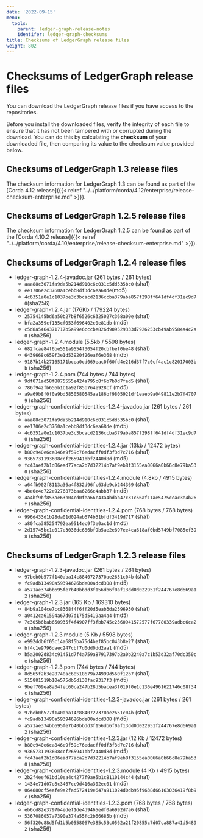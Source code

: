 ```yaml
---
date: '2022-09-15'
menu:
  tools:
    parent: ledger-graph-release-notes
    identifer: ledger-graph-checksums
title: Checksums of LedgerGraph release files
weight: 802
---
```



# Checksums of LedgerGraph release files

You can download the LedgerGraph release files if you have access to the repositories.

Before you install the downloaded files, verify the integrity of each file to ensure that it has not been tampered with or corrupted during the download. You can do this by calculating the **checksum** of your downloaded file, then comparing its value to the checksum value provided below.

## Checksums of LedgerGraph 1.3 release files

The checksum information for LedgerGraph 1.3 can be found as part of the [Corda 4.12 release]({{< relref "../../platform/corda/4.12/enterprise/release-checksum-enterprise.md" >}}).

## Checksums of LedgerGraph 1.2.5 release files

The checksum information for LedgerGraph 1.2.5 can be found as part of the [Corda 4.10.2 release]({{< relref "../../platform/corda/4.10/enterprise/release-checksum-enterprise.md" >}}).

## Checksums of LedgerGraph 1.2.4 release files

* ledger-graph-1.2.4-javadoc.jar (261 bytes / 261 bytes)
  * `aaa88c3071fa9da5b214d910c6c031c5dd535bc0` (sha1)
  * `ee1706e2c3760a1cebb8df3dc6ea68de`(md5)
  * `4c6351a0e1c1037be3c3bcacd2136ccba379aba857f298ff641df4df31ec9d70`(sha256)
* ledger-graph-1.2.4.jar (176Kb / 179224 bytes)
  * `25754145bd6a50b27b8f6526c6325027c368a00e` (sha1)
  * `bfa2a359cf135cf053f696402c0e81db` (md5)
  * `c5d8a5464371717b5a99e6cccbe826d909529333d7926253cb49ab9584a4c2a0` (sha256)
* ledger-graph-1.2.4.module (5.5kb / 5598 bytes)
  * `682fcae84f6be551a9554f3054f20cbfbef0be48` (sha1)
  * `6439668c659f3e1d53920f26eaf6e368` (md5)
  * `9187b14b27165171bcea0cd069eac0f60fd4e216d37f7c0cf4ac1c82017003bb` (sha256)
* ledger-graph-1.2.4.pom (744 bytes / 744 bytes)
  * `9df071ad58f8875555e424a795c8f6b7b0d7fed5` (sha1)
  * `786f942fb656b1b1a92f85b764e928cf` (md5)
  * `a9a69b8f0f0a9bd5850580545aa186bf9805921df1eaeb9a049811e2b7f47079` (sha256)
* ledger-graph-confidential-identities-1.2.4-javadoc.jar (261 bytes / 261 bytes)
  * `aaa88c3071fa9da5b214d910c6c031c5dd535bc0` (sha1)
  * `ee1706e2c3760a1cebb8df3dc6ea68de` (md5)
  * `4c6351a0e1c1037be3c3bcacd2136ccba379aba857f298ff641df4df31ec9d70` (sha256)
* ledger-graph-confidential-identities-1.2.4.jar (13kb / 12472 bytes)
  * `b80c940e6ca846e9f59c76edacff0df3f3d7c716` (sha1)
  * `9365731193608ccf265941bbf2440d8d` (md5)
  * `fc43aef2b1d06ead77aca2b7d32214b7af9eb8f3155ea0066a0b66c8e79ba530` (sha256)
* ledger-graph-confidential-identities-1.2.4.module (4.8kb / 4915 bytes)
  * `a64fb902f8113a36a4f832d96fc63de9cb244369` (sha1)
  * `4be0e4c722e9276873baa6266c4abb37` (md5)
  * `4a4bf9bf853ae63b04cd0fea66c43a4bdab47c31c56af11ae5475ceac3e4b26f` (sha256)
* ledger-graph-confidential-identities-1.2.4.pom (768 bytes / 768 bytes)
  * `996d433d1b28da01d024ab674b31bfdf3419d717` (sha1)
  * `a80fca385254792ea9514ec9f3e0ac1d` (md5)
  * `2d15745bc1e017e3036dc686bf9b5ae2e897ee4ca618af0bd5749bf7085ef398` (sha256)

## Checksums of LedgerGraph 1.2.3 release files


* ledger-graph-1.2.3-javadoc.jar (261 bytes / 261 bytes)
  * `97beb0b577f140aba14c8840727370ae2651c04b` (sha1)
  * `fc9adb13490a59394626bde00adcd308` (md5)
  * `a571ae374bb695fe7b40bbdd3f156db6f0af13dd0d022951f244767e8d669a12` (sha256)
* ledger-graph-1.2.3.jar (165 Kb / 169310 bytes)
  * `84b9a104ce7cc8368f4f6ff20d5eab3da2596930` (sha1)
  * `a0412ca61594a67d07d175d5419aa4a4` (md5)
  * `7c305b6bab650935f4f4907ff3fbb745c2360941572577f67780339adbc6ca20` (sha256)
* ledger-graph-1.2.3.module (5 Kb / 5598 bytes)
  * `e992ddb6f05c14a68f5ba75d4bef85bc043b8e27` (sha1)
  * `bf4c1e9796daec247cbf7d0dd0dd2aa1` (md5)
  * `b5a2002d834c91451d7f4a759a87917397b2a0b2240a7c1b53d32af70dc350ce` (sha256)
* ledger-graph-1.2.3.pom (744 bytes / 744 bytes)
  * `8d565f2b3e28740ac68518679a74999d560f12b7` (sha1)
  * `515881519b10e575db5d130fac9317f3` (md5)
  * `9bef709ea8a34fec60ca247b28d5bacea3f019f0e1c136e4961621746c08f34c` (sha256)
* ledger-graph-confidential-identities-1.2.3-javadoc.jar (261 bytes / 261 bytes)
  * `97beb0b577f140aba14c8840727370ae2651c04b` (sha1)
  * `fc9adb13490a59394626bde00adcd308` (md5)
  * `a571ae374bb695fe7b40bbdd3f156db6f0af13dd0d022951f244767e8d669a12` (sha256)
* ledger-graph-confidential-identities-1.2.3.jar (12 Kb / 12472 bytes)
  * `b80c940e6ca846e9f59c76edacff0df3f3d7c716` (sha1)
  * `9365731193608ccf265941bbf2440d8d` (md5)
  * `fc43aef2b1d06ead77aca2b7d32214b7af9eb8f3155ea0066a0b66c8e79ba530` (sha256)
* ledger-graph-confidential-identities-1.2.3.module (4 Kb / 4915 bytes)
  * `2b2f4eef61bd10ea4c4277f9ae5b1c8110144c44` (sha1)
  * `1434e71d07e8c3467cc9d416a302ec01` (md5)
  * `064880cf54afe9a2fad572419e647a911024d0db95f9638d66163036419f8b9c` (sha256)
* ledger-graph-confidential-identities-1.2.3.pom (768 bytes / 768 bytes)
  * `eb6cd82e3797b4edef1de4d9465edf0a6992d7a6` (sha1)
  * `5367086057a7390e374a55fc2b66685b` (md5)
  * `56f320c88d5fd1b5b0558067e385c53c0562a21f20855c7d07ca887a41d54892` (sha256)
